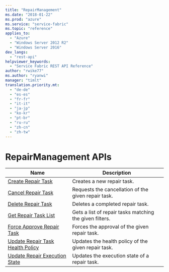 ```yaml
---
title: "RepairManagement"
ms.date: "2018-01-22"
ms.prod: "azure"
ms.service: "service-fabric"
ms.topic: "reference"
applies_to: 
  - "Azure"
  - "Windows Server 2012 R2"
  - "Windows Server 2016"
dev_langs: 
  - "rest-api"
helpviewer_keywords: 
  - "Service Fabric REST API Reference"
author: "rwike77"
ms.author: "ryanwi"
manager: "timlt"
translation.priority.mt: 
  - "de-de"
  - "es-es"
  - "fr-fr"
  - "it-it"
  - "ja-jp"
  - "ko-kr"
  - "pt-br"
  - "ru-ru"
  - "zh-cn"
  - "zh-tw"
---
```

# RepairManagement APIs

| Name | Description |
| --- | --- |
| [Create Repair Task](sfclient-v61-api-createrepairtask.md) | Creates a new repair task.<br/> |
| [Cancel Repair Task](sfclient-v61-api-cancelrepairtask.md) | Requests the cancellation of the given repair task.<br/> |
| [Delete Repair Task](sfclient-v61-api-deleterepairtask.md) | Deletes a completed repair task.<br/> |
| [Get Repair Task List](sfclient-v61-api-getrepairtasklist.md) | Gets a list of repair tasks matching the given filters.<br/> |
| [Force Approve Repair Task](sfclient-v61-api-forceapproverepairtask.md) | Forces the approval of the given repair task.<br/> |
| [Update Repair Task Health Policy](sfclient-v61-api-updaterepairtaskhealthpolicy.md) | Updates the health policy of the given repair task.<br/> |
| [Update Repair Execution State](sfclient-v61-api-updaterepairexecutionstate.md) | Updates the execution state of a repair task.<br/> |

